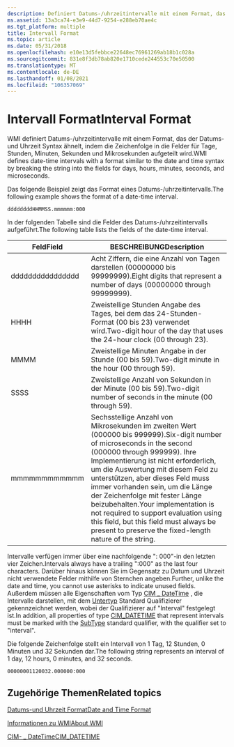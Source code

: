 ```yaml
---
description: Definiert Datums-/uhrzeitintervalle mit einem Format, das der Datums-und Uhrzeit Syntax ähnelt, indem die Zeichenfolge in die Felder für Tage, Stunden, Minuten, Sekunden und Mikrosekunden aufgeteilt wird.
ms.assetid: 13a3ca74-e3e9-44d7-9254-e288eb70ae4c
ms.tgt_platform: multiple
title: Intervall Format
ms.topic: article
ms.date: 05/31/2018
ms.openlocfilehash: e10e13d5febbce22648ec76961269ab18b1c028a
ms.sourcegitcommit: 831e8f3db78ab820e1710cede244553c70e50500
ms.translationtype: MT
ms.contentlocale: de-DE
ms.lasthandoff: 01/08/2021
ms.locfileid: "106357069"
---
```

# <a name="interval-format"></a><span data-ttu-id="60127-103">Intervall Format</span><span class="sxs-lookup"><span data-stu-id="60127-103">Interval Format</span></span>

<span data-ttu-id="60127-104">WMI definiert Datums-/uhrzeitintervalle mit einem Format, das der Datums-und Uhrzeit Syntax ähnelt, indem die Zeichenfolge in die Felder für Tage, Stunden, Minuten, Sekunden und Mikrosekunden aufgeteilt wird.</span><span class="sxs-lookup"><span data-stu-id="60127-104">WMI defines date-time intervals with a format similar to the date and time syntax by breaking the string into the fields for days, hours, minutes, seconds, and microseconds.</span></span>

<span data-ttu-id="60127-105">Das folgende Beispiel zeigt das Format eines Datums-/uhrzeitintervalls.</span><span class="sxs-lookup"><span data-stu-id="60127-105">The following example shows the format of a date-time interval.</span></span>

``` syntax
ddddddddHHMMSS.mmmmmm:000
```

<span data-ttu-id="60127-106">In der folgenden Tabelle sind die Felder des Datums-/uhrzeitintervalls aufgeführt.</span><span class="sxs-lookup"><span data-stu-id="60127-106">The following table lists the fields of the date-time interval.</span></span>



| <span data-ttu-id="60127-107">Feld</span><span class="sxs-lookup"><span data-stu-id="60127-107">Field</span></span>    | <span data-ttu-id="60127-108">BESCHREIBUNG</span><span class="sxs-lookup"><span data-stu-id="60127-108">Description</span></span>                                                                                                                                                                                                                                  |
|----------|----------------------------------------------------------------------------------------------------------------------------------------------------------------------------------------------------------------------------------------------|
| <span data-ttu-id="60127-109">dddddddd</span><span class="sxs-lookup"><span data-stu-id="60127-109">dddddddd</span></span> | <span data-ttu-id="60127-110">Acht Ziffern, die eine Anzahl von Tagen darstellen (00000000 bis 99999999).</span><span class="sxs-lookup"><span data-stu-id="60127-110">Eight digits that represent a number of days (00000000 through 99999999).</span></span>                                                                                                                                                                    |
| <span data-ttu-id="60127-111">HH</span><span class="sxs-lookup"><span data-stu-id="60127-111">HH</span></span>       | <span data-ttu-id="60127-112">Zweistellige Stunden Angabe des Tages, bei dem das 24-Stunden-Format (00 bis 23) verwendet wird.</span><span class="sxs-lookup"><span data-stu-id="60127-112">Two-digit hour of the day that uses the 24-hour clock (00 through 23).</span></span>                                                                                                                                                                       |
| <span data-ttu-id="60127-113">MM</span><span class="sxs-lookup"><span data-stu-id="60127-113">MM</span></span>       | <span data-ttu-id="60127-114">Zweistellige Minuten Angabe in der Stunde (00 bis 59).</span><span class="sxs-lookup"><span data-stu-id="60127-114">Two-digit minute in the hour (00 through 59).</span></span>                                                                                                                                                                                                |
| <span data-ttu-id="60127-115">SS</span><span class="sxs-lookup"><span data-stu-id="60127-115">SS</span></span>       | <span data-ttu-id="60127-116">Zweistellige Anzahl von Sekunden in der Minute (00 bis 59).</span><span class="sxs-lookup"><span data-stu-id="60127-116">Two-digit number of seconds in the minute (00 through 59).</span></span>                                                                                                                                                                                   |
| <span data-ttu-id="60127-117">mmmmmm</span><span class="sxs-lookup"><span data-stu-id="60127-117">mmmmmm</span></span>   | <span data-ttu-id="60127-118">Sechsstellige Anzahl von Mikrosekunden im zweiten Wert (000000 bis 999999).</span><span class="sxs-lookup"><span data-stu-id="60127-118">Six-digit number of microseconds in the second (000000 through 999999).</span></span> <span data-ttu-id="60127-119">Ihre Implementierung ist nicht erforderlich, um die Auswertung mit diesem Feld zu unterstützen, aber dieses Feld muss immer vorhanden sein, um die Länge der Zeichenfolge mit fester Länge beizubehalten.</span><span class="sxs-lookup"><span data-stu-id="60127-119">Your implementation is not required to support evaluation using this field, but this field must always be present to preserve the fixed-length nature of the string.</span></span> |



 

<span data-ttu-id="60127-120">Intervalle verfügen immer über eine nachfolgende ": 000"-in den letzten vier Zeichen.</span><span class="sxs-lookup"><span data-stu-id="60127-120">Intervals always have a trailing ":000" as the last four characters.</span></span> <span data-ttu-id="60127-121">Darüber hinaus können Sie im Gegensatz zu Datum und Uhrzeit nicht verwendete Felder mithilfe von Sternchen angeben.</span><span class="sxs-lookup"><span data-stu-id="60127-121">Further, unlike the date and time, you cannot use asterisks to indicate unused fields.</span></span> <span data-ttu-id="60127-122">Außerdem müssen alle Eigenschaften vom Typ [CIM \_ DateTime](cim-datetime.md) , die Intervalle darstellen, mit dem [Untertyp](standard-wmi-qualifiers.md) Standard Qualifizierer gekennzeichnet werden, wobei der Qualifizierer auf "Interval" festgelegt ist.</span><span class="sxs-lookup"><span data-stu-id="60127-122">In addition, all properties of type [CIM\_DATETIME](cim-datetime.md) that represent intervals must be marked with the [SubType](standard-wmi-qualifiers.md) standard qualifier, with the qualifier set to "interval".</span></span>

<span data-ttu-id="60127-123">Die folgende Zeichenfolge stellt ein Intervall von 1 Tag, 12 Stunden, 0 Minuten und 32 Sekunden dar.</span><span class="sxs-lookup"><span data-stu-id="60127-123">The following string represents an interval of 1 day, 12 hours, 0 minutes, and 32 seconds.</span></span>

``` syntax
00000001120032.000000:000
```

## <a name="related-topics"></a><span data-ttu-id="60127-124">Zugehörige Themen</span><span class="sxs-lookup"><span data-stu-id="60127-124">Related topics</span></span>

<dl> <dt>

[<span data-ttu-id="60127-125">Datums-und Uhrzeit Format</span><span class="sxs-lookup"><span data-stu-id="60127-125">Date and Time Format</span></span>](date-and-time-format.md)
</dt> <dt>

[<span data-ttu-id="60127-126">Informationen zu WMI</span><span class="sxs-lookup"><span data-stu-id="60127-126">About WMI</span></span>](about-wmi.md)
</dt> <dt>

[<span data-ttu-id="60127-127">CIM- \_ DateTime</span><span class="sxs-lookup"><span data-stu-id="60127-127">CIM\_DATETIME</span></span>](cim-datetime.md)
</dt> </dl>

 

 



